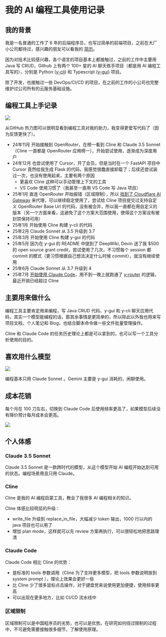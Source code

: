 # 我的 AI 编程工具使用记录
## 我的背景

我是一名普通的工作了 6 年的后端程序员，也写过简单的前端项目，之前在大厂小公司都待过，感兴趣的朋友可以看我的 [简历](https://cdn.luohy15.com/cv_cn.pdf)。

因为对技术比较感兴趣，各个语言的项目基本上都接触过，之前的工作中主要用 Java 写 CRUD，Github 上有两个 100+ 星的 AI 聊天练手项目（都是用 AI 编程工具写的），分别是 Python ([y-cli](https://github.com/luohy15/y-cli)) 和 Typescript ([y-gui](https://github.com/luohy15/y-gui)) 项目。

除了开发，也接触过一些 DevOps/CI/CD 的项目，在之前的工作的小公司也完整维护过公司所有的云服务基础设施。

## 编程工具上手记录

![](https://cdn.luohy15.com/ai-coding-tools-using-experience-1.png)

从GitHub 热力图可以很明显看到编程工具对我的助力，我变得更爱写代码了（因为反馈更快了）。

- 24年11月 开始接触到 OpenRouter，在榜一看到 Cline 和 Claude 3.5 Sonnet（Cline 一直都是 OpenRouter 应用榜一），开始尝试使用，逐渐成为深度用户
- 24年12月 也尝试使用了 Cursor，开了会员，但是当时在一个 FastAPI 项目中 Cursor 竟然给我生成 Flask 的代码，我感觉很蠢直接卸载了；后续还尝试装过一次，也没有使用起来，主要有两个原因
	- 更喜欢 Cline 这种可以手动管理上下文的工具
	- VS Code 使用习惯了（我甚至一直用 VS Code 写 Java 项目）
- 25年1月 直连 OpenRouter 开始报错（区域限制），所以 [找到了 Cloudflare AI Gateway](https://luohy15.com/zhs/cline-openrouter-fix/)  来代理，可以继续稳定使用了，尝试给 Cline 项目提交过支持自定义 OpenRouter Base Url 的代码，没有被合并，所以我一直都在用自定义的版本（另一个方面来看，这避免了这个方案大范围使用，使得这个方案没有被封禁保持可用）
- 25年1月 开始使用 Cline 构建 y-cli 的代码
- 25年2月 Claude Sonnet 从 3.5 升级到 3.7
- 25年3月 开始使用 Cline 构建 y-gui 的代码
- 25年5月 因为在 y-gui 的 README 中提到了 DeepWiki, Devin 送了我 $500 的 open source grant credit，尝试使用了几次，不习惯每个 session 都 commit 的模式（更习惯根据自己想法决定什么时候 commit），就没有继续使用
- 25年6月 Claude Sonnet 从 3.7 升级到 4
- 25年7月 [开始使用 Claude Code](https://luohy15.com/zhs/compare-cline-and-claude-code/)，用不到一晚上就跑通了 [y-router](https://luohy15.com/zhs/building-y-router/) 的逻辑，最近开销已经超过 Cline

## 主要用来做什么

编程工具主要肯定用来编程，写 Java CRUD 代码、y-gui 和 y-cli 聊天应用代码，其实一个模型能编程的话，那其余事情是更简单的，所以除此以外我也用来写项目文档，个人笔记和 Blog，也结合脚本命令做一些文件批量管理操作。
 
Cline 和 Claude Code 的任务历史理论上都是可以拿到的，也可以写一个工具分析使用的目的。

## 喜欢用什么模型

![](https://cdn.luohy15.com/ai-coding-tools-using-experience-2.png)

编程基本只用 Claude Sonnet 。Gemini 主要是 y-gui 消耗的，闲聊使用。

## 成本花销

每个月在 100 刀左右，切换到 Claude Code 后使用频率更高了，如果模型后续没有降价预计每月成本会更高。

![](https://cdn.luohy15.com/ai-coding-tools-using-experience-3.png)

## 个人体感
### Claude 3.5 Sonnet

Claude 3.5 Sonnet 是一款跨时代的模型，从这个模型开始 AI 编程开始达到可用的状态。编程场景用且只用 Claude。

### Cline

Cline 是我的 AI 编程启蒙工具，教会了我很多 AI 编程相关的知识。

Cline 体感比较明显的升级：

- write_file 升级到 replace_in_file，大幅减少 token 输出，1000 行以内的 java 项目也可以用了
- 增加 plan mode，这样就可以先 review 方案再执行，可以很轻松地把思路理清

### Claude Code

Claude Code 相比 Cline 的优势：

- 是标准的 tools 参数调用（Cline 为了支持更多模型，把 tools 参数说明放到 system prompt ），理论上效果会更好一些
- 比 Cline 少了很多鼠标点击操作，对于键盘党来说使用更加便捷，使用频率更高
- 可以出现在更多地方，比如 CI/CD 流水线中

### 区域限制

区域限制可以是中国程序员的劣势，也可以是优势。在研究如何绕过限制的过程中，不可避免需要接触很多细节，了解使用原理。

